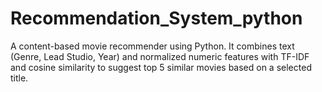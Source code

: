 # Recommendation_System_python
A content-based movie recommender using Python. It combines text (Genre, Lead Studio, Year) and normalized numeric features with TF-IDF and cosine similarity to suggest top 5 similar movies based on a selected title.

